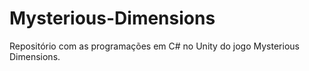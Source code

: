 # Mysterious-Dimensions
Repositório com as programações em C# no Unity do jogo Mysterious Dimensions.
